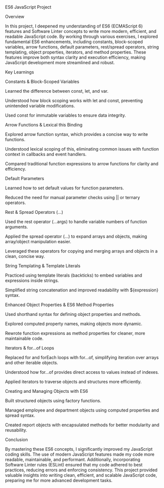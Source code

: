 ES6 JavaScript Project

Overview

In this project, I deepened my understanding of ES6 (ECMAScript 6) features and Software Linter concepts to write more modern, efficient, and readable JavaScript code. By working through various exercises, I explored fundamental ES6 enhancements, including constants, block-scoped variables, arrow functions, default parameters, rest/spread operators, string templating, object properties, iterators, and method properties. These features improve both syntax clarity and execution efficiency, making JavaScript development more streamlined and robust.

Key Learnings

Constants & Block-Scoped Variables

Learned the difference between const, let, and var.

Understood how block scoping works with let and const, preventing unintended variable modifications.

Used const for immutable variables to ensure data integrity.

Arrow Functions & Lexical this Binding

Explored arrow function syntax, which provides a concise way to write functions.

Understood lexical scoping of this, eliminating common issues with function context in callbacks and event handlers.

Compared traditional function expressions to arrow functions for clarity and efficiency.

Default Parameters

Learned how to set default values for function parameters.

Reduced the need for manual parameter checks using || or ternary operators.

Rest & Spread Operators (...)

Used the rest operator (...args) to handle variable numbers of function arguments.

Applied the spread operator (...) to expand arrays and objects, making array/object manipulation easier.

Leveraged these operators for copying and merging arrays and objects in a clean, concise way.

String Templating & Template Literals

Practiced using template literals (backticks) to embed variables and expressions inside strings.

Simplified string concatenation and improved readability with ${expression} syntax.

Enhanced Object Properties & ES6 Method Properties

Used shorthand syntax for defining object properties and methods.

Explored computed property names, making objects more dynamic.

Rewrote function expressions as method properties for cleaner, more maintainable code.

Iterators & for...of Loops

Replaced for and forEach loops with for...of, simplifying iteration over arrays and other iterable objects.

Understood how for...of provides direct access to values instead of indexes.

Applied iterators to traverse objects and structures more efficiently.

Creating and Managing Objects with ES6

Built structured objects using factory functions.

Managed employee and department objects using computed properties and spread syntax.

Created report objects with encapsulated methods for better modularity and reusability.

Conclusion

By mastering these ES6 concepts, I significantly improved my JavaScript coding skills. The use of modern JavaScript features made my code more readable, maintainable, and performant. Additionally, incorporating Software Linter rules (ESLint) ensured that my code adhered to best practices, reducing errors and enforcing consistency. This project provided valuable insights into writing clean, efficient, and scalable JavaScript code, preparing me for more advanced development tasks.